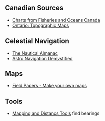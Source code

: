 ## Canadian Sources

* [Charts from Fisheries and Oceans Canada]
* [Ontario: Topographic Maps]

[Charts from Fisheries and Oceans Canada]: http://www.charts.gc.ca/index-eng.asp
[Ontario: Topographic Maps]: https://www.ontario.ca/page/topographic-maps

## Celestial Navigation

* [The Nautical Almanac]
* [Astro Navigation Demystified]

[The Nautical Almanac]: https://thenauticalalmanac.com
[Astro Navigation Demystified]: https://astronavigationdemystified.com

## Maps

* [Field Papers - Make your own maps]

[Field Papers - Make your own maps]: http://www.fieldpapers.org

## Tools

* [Mapping and Distancs Tools] find bearings

[Mapping and Distancs Tools]: https://acscdg.com

